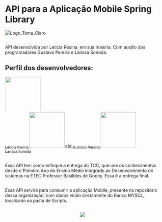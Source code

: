 # API para a Aplicação Mobile Spring Library

![Logo_Tema_Claro](https://user-images.githubusercontent.com/80417466/204097070-12365f5d-71a3-43c0-b86c-458c84d15c1b.png)

##

API desenvolvida por Leticia Resina, em sua maioria. Com auxílio dos programadores Gustavo Pereira e Larissa Sonoda.

## Perfil dos desenvolvedores:

[<img src="https://avatars.githubusercontent.com/u/80417466?v=4" width=115 /><br><sub> Leticia Resina </sub>](https://github.com/letyresina)
[<img src="https://avatars.githubusercontent.com/u/82532010?v=4" width=115 /><br<sub> Gustavo Pereira </sub>](https://github.com/PereiraGus)
[<img src="https://avatars.githubusercontent.com/u/82535458?v=4" width=115 /><br><sub> Larissa Sonoda <sub>](https://github.com/LarissaSonoda)

##

Essa API tem como enfoque a entrega do TCC, que une os conhecimentos desde o Primeiro Ano do Ensino Médio integrado ao Desenvolvimento de sistemas na ETEC Professor Basilides de Godoy. Essa é a entrega final.

##

Essa API servirá para consumir a aplicação Mobile, presente no repositório dessa organização, com dados vindo diretamente do Banco MYSQL, localizado na pasta de Scripts.

##

<p align = "center">
<img src="http://img.shields.io/static/v1?label=STATUS&message=CONCLUIDO&color=GREEN&style=for-the-badge"/>
</p>
